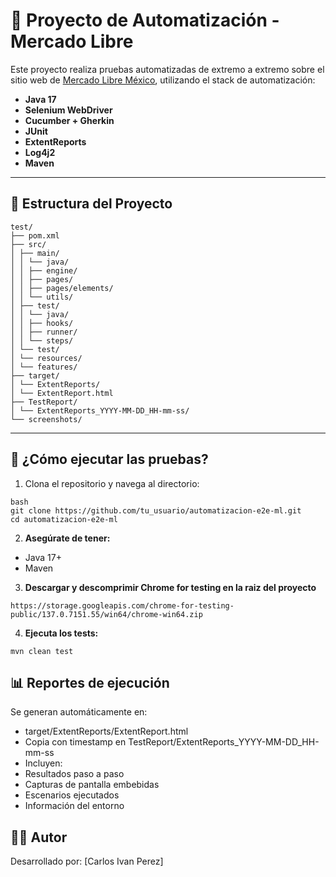 # 🧪 Proyecto de Automatización - Mercado Libre

Este proyecto realiza pruebas automatizadas de extremo a extremo sobre el sitio web de [Mercado Libre México](https://www.mercadolibre.com.mx), utilizando el stack de automatización:

- **Java 17**
- **Selenium WebDriver**
- **Cucumber + Gherkin**
- **JUnit**
- **ExtentReports**
- **Log4j2**
- **Maven**

---

## 📁 Estructura del Proyecto

```
test/
├── pom.xml
├── src/
│ ├── main/
│ │ └── java/
│ │ ├── engine/
│ │ ├── pages/
│ │ ├── pages/elements/
│ │ └── utils/
│ ├── test/
│ │ └── java/
│ │ ├── hooks/
│ │ ├── runner/
│ │ └── steps/
│ └── test/
│ └── resources/
│ └── features/
├── target/
│ └── ExtentReports/
│ └── ExtentReport.html
├── TestReport/
│ └── ExtentReports_YYYY-MM-DD_HH-mm-ss/
└── screenshots/
```

---

## 🚀 ¿Cómo ejecutar las pruebas?

1. Clona el repositorio y navega al directorio:

```
bash
git clone https://github.com/tu_usuario/automatizacion-e2e-ml.git
cd automatizacion-e2e-ml
```
2. **Asegúrate de tener:**
- Java 17+
- Maven
3. **Descargar y descomprimir Chrome for testing en la raiz del proyecto**
```
https://storage.googleapis.com/chrome-for-testing-public/137.0.7151.55/win64/chrome-win64.zip
```
4. **Ejecuta los tests:**
```
mvn clean test
```
## 📊 Reportes de ejecución
Se generan automáticamente en:
- target/ExtentReports/ExtentReport.html
- Copia con timestamp en TestReport/ExtentReports_YYYY-MM-DD_HH-mm-ss
- Incluyen:
- Resultados paso a paso
- Capturas de pantalla embebidas
- Escenarios ejecutados
- Información del entorno

## 👨‍💻 Autor
Desarrollado por: [Carlos Ivan Perez]


